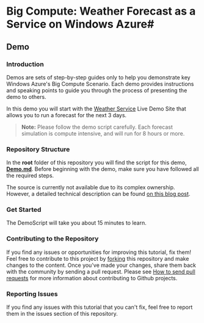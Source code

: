 ﻿# Big Compute: Weather Forecast as a Service on Windows Azure#

## Demo ##

### Introduction ###

Demos are sets of step-by-step guides only to help you demonstrate key Windows Azure's Big Compute Scenario. Each demo provides instructions and speaking points to guide you through the process of presenting the demo to others.

In this demo you will start with the [Weather Service](http://weatherservice.cloudapp.net/) Live Demo Site that allows you to run a forecast for the next 3 days.

> **Note:** Please follow the demo script carefully.  Each forecast simulation is compute intensive, and will run for 8 hours or more.

### Repository Structure ###

In the **root** folder of this repository you will find the script for this demo, **[Demo.md](https://github.com/WindowsAzure-TrainingKit/Demo-WeatherService/blob/master/Demo.md)**. Before beginning with the demo, make sure you have followed all the required steps.

The source is currently not available due to its complex ownership.  However, a detailed technical description can be found [on this blog post](http://blogs.msdn.com/b/hpctrekker/archive/2012/11/26/running-weather-research-forecast-as-a-service-on-windows-azure.aspx).

### Get Started ###

The DemoScript will take you about 15 minutes to learn.

### Contributing to the Repository ###

If you find any issues or opportunities for improving this tutorial, fix them!  Feel free to contribute to this project by [forking](http://help.github.com/fork-a-repo/) this repository and make changes to the content.  Once you've made your changes, share them back with the community by sending a pull request. Please see [How to send pull requests](http://help.github.com/send-pull-requests/) for more information about contributing to Github projects.

### Reporting Issues ###

If you find any issues with this tutorial that you can't fix, feel free to report them in the issues section of this repository.

